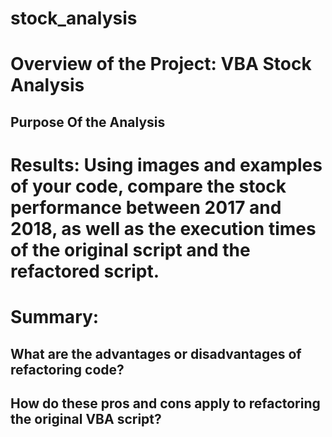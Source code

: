 # stock_analysis
# Overview of the Project: VBA Stock Analysis
## Purpose Of the Analysis
# Results: Using images and examples of your code, compare the stock performance between 2017 and 2018, as well as the execution times of the original script and the refactored script.
# Summary: 
## What are the advantages or disadvantages of refactoring code?
## How do these pros and cons apply to refactoring the original VBA script?
